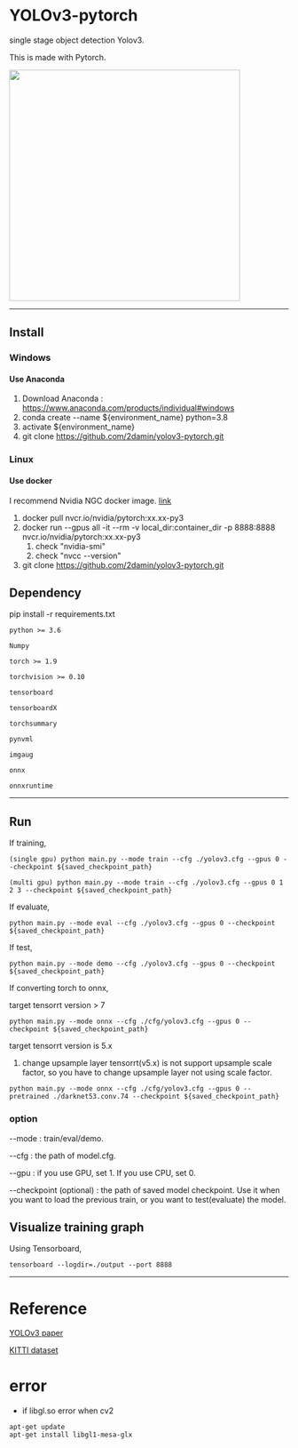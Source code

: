 # YOLOv3-pytorch

single stage object detection Yolov3.

This is made with Pytorch.


<img src=https://production-media.paperswithcode.com/methods/Screen_Shot_2020-06-24_at_12.52.19_PM_awcwYBa.png width=416>

----------------------------

## Install

### Windows

#### Use Anaconda

1. Download Anaconda : https://www.anaconda.com/products/individual#windows
2. conda create --name ${environment_name} python=3.8
3. activate ${environment_name}
4. git clone https://github.com/2damin/yolov3-pytorch.git


### Linux

#### Use docker

I recommend Nvidia NGC docker image. [link](https://catalog.ngc.nvidia.com/orgs/nvidia/containers/pytorch)

1. docker pull nvcr.io/nvidia/pytorch:xx.xx-py3
2. docker run --gpus all -it --rm -v local_dir:container_dir -p 8888:8888 nvcr.io/nvidia/pytorch:xx.xx-py3
   1. check "nvidia-smi"
   2. check "nvcc --version"
3. git clone https://github.com/2damin/yolov3-pytorch.git


## Dependency

pip install -r requirements.txt
```
python >= 3.6

Numpy

torch >= 1.9

torchvision >= 0.10

tensorboard

tensorboardX

torchsummary

pynvml

imgaug

onnx

onnxruntime
```

-------------------

## Run

If training,

```{r, engine='bash', count_lines}
(single gpu) python main.py --mode train --cfg ./yolov3.cfg --gpus 0 --checkpoint ${saved_checkpoint_path}

(multi gpu) python main.py --mode train --cfg ./yolov3.cfg --gpus 0 1 2 3 --checkpoint ${saved_checkpoint_path}
```

If evaluate,

```{r, engine='bash', count_lines}
python main.py --mode eval --cfg ./yolov3.cfg --gpus 0 --checkpoint ${saved_checkpoint_path}
```

If test,

```{r, engine='bash', count_lines}
python main.py --mode demo --cfg ./yolov3.cfg --gpus 0 --checkpoint ${saved_checkpoint_path}
```

If converting torch to onnx,

target tensorrt version > 7
```{r, engine='bash', count_lines}
python main.py --mode onnx --cfg ./cfg/yolov3.cfg --gpus 0 --checkpoint ${saved_checkpoint_path}
```

target tensorrt version is 5.x

1. change upsample layer
   tensorrt(v5.x) is not support upsample scale factor, so you have to change upsample layer not using scale factor.

```{r, engine='bash', count_lines}
python main.py --mode onnx --cfg ./cfg/yolov3.cfg --gpus 0 --pretrained ./darknet53.conv.74 --checkpoint ${saved_checkpoint_path}
```

### option

--mode : train/eval/demo.

--cfg : the path of model.cfg.

--gpu : if you use GPU, set 1. If you use CPU, set 0.

--checkpoint (optional) : the path of saved model checkpoint. Use it when you want to load the previous train, or you want to test(evaluate) the model.



## Visualize training graph

Using Tensorboard,

```{r, engine='bash', count_lines}
tensorboard --logdir=./output --port 8888
```

-------------------------

# Reference

[YOLOv3 paper](https://arxiv.org/abs/1804.02767)

[KITTI dataset](http://www.cvlibs.net/datasets/kitti/eval_object.php?obj_benchmark=2d)


# error

- if libgl.so error when cv2
```
apt-get update
apt-get install libgl1-mesa-glx
```